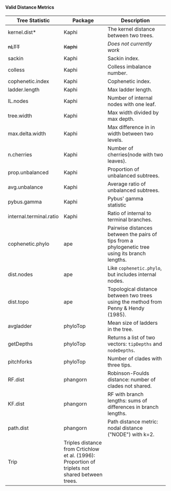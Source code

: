 #### Valid Distance Metrics
| Tree Statistic | Package | Description |
|----------------|---------|-------------|
| kernel.dist*| Kaphi |The kernel distance between two trees.|
| ~~nLTT~~| ~~Kaphi~~|*Does not currently work*|
| sackin | Kaphi |Sackin index.|
| colless | Kaphi |Colless imbalance number.|
| cophenetic.index | Kaphi |Cophenetic index.|
| ladder.length | Kaphi |Max ladder length.|
| IL.nodes | Kaphi |Number of internal nodes with one leaf.|
| tree.width | Kaphi |Max width divided by max depth.|
| max.delta.width | Kaphi |Max difference in in width between two levels.|
| n.cherries | Kaphi |Number of cherries(node with two leaves).|
| prop.unbalanced | Kaphi |Proportion of unbalanced subtrees.|
| avg.unbalance | Kaphi |Average ratio of unbalanced subtrees.|
| pybus.gamma | Kaphi |Pybus' gamma statistic|
| internal.terminal.ratio | Kaphi |Ratio of internal to terminal branches.|
| cophenetic.phylo | ape |Pairwise distances between the pairs of tips from a phylogenetic tree using its branch lengths.|
| dist.nodes | ape |Like `cophenetic.phylo`, but includes internal nodes.|
| dist.topo | ape |Topological distance between two trees using the method from Penny & Hendy (1985).|
| avgladder | phyloTop |Mean size of ladders in the tree.|
| getDepths | phyloTop |Returns a list of two vectors: `tipDepths` and `nodeDepths`.|
| pitchforks | phyloTop |Number of clades with three tips. |
| RF.dist | phangorn | Robinson-Foulds distance: number of clades not shared. |
| KF.dist | phangorn | RF with branch lengths: sums of differences in branch lengths. |
| path.dist | phangorn | Path distance metric: nodal distance ("NODE") with k=2. |
| Trip | Triples distance from Crtichlow et al. (1996): Proportion of triplets not shared between trees. |
